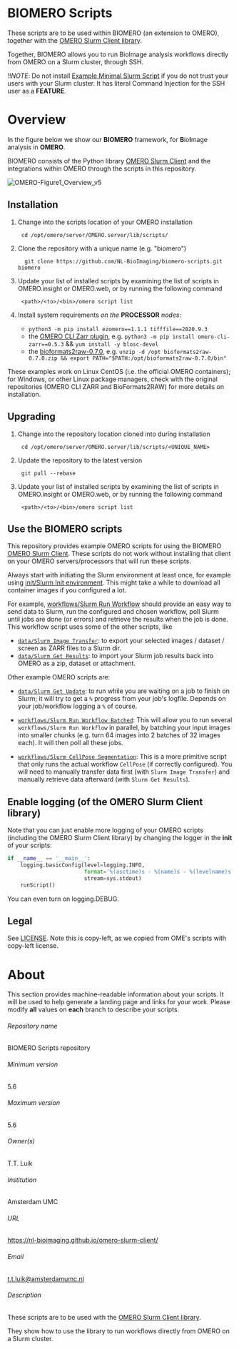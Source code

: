BIOMERO Scripts
==================

These scripts are to be used within BIOMERO (an extension to OMERO), together with the [OMERO Slurm Client library](https://github.com/NL-BioImaging/omero-slurm-client).

Together, BIOMERO allows you to run BioImage analysis workflows directly from OMERO on a Slurm cluster, through SSH.

!!*NOTE*: Do not install [Example Minimal Slurm Script](https://github.com/NL-BioImaging/biomero-scripts/blob/master/Example_Minimal_Slurm_Script.py) if you do not trust your users with your Slurm cluster. It has literal Command Injection for the SSH user as a **FEATURE**. 


# Overview

In the figure below we show our **BIOMERO** framework, for **B**io**I**mage analysis in **OMERO**. 

BIOMERO consists of the Python library [OMERO Slurm Client](https://github.com/NL-BioImaging/omero-slurm-client) and the integrations within OMERO through the scripts in this repository.

![OMERO-Figure1_Overview_v5](https://github.com/NL-BioImaging/omero-slurm-client/assets/68958516/ff437ed2-d4b7-48b4-a7e3-12f1dbf00981)

Installation
------------

1. Change into the scripts location of your OMERO installation

        cd /opt/omero/server/OMERO.server/lib/scripts/

2. Clone the repository with a unique name (e.g. "biomero")

         git clone https://github.com/NL-BioImaging/biomero-scripts.git biomero

3. Update your list of installed scripts by examining the list of scripts
   in OMERO.insight or OMERO.web, or by running the following command

        <path>/<to>/<bin>/omero script list

4. Install system requirements _on the_ **PROCESSOR** _nodes_:
    - `python3 -m pip install ezomero==1.1.1 tifffile==2020.9.3` 
    - the [OMERO CLI Zarr plugin](https://github.com/ome/omero-cli-zarr), e.g. 
    `python3 -m pip install omero-cli-zarr==0.5.3` && `yum install -y blosc-devel`
    - the [bioformats2raw-0.7.0](https://github.com/glencoesoftware/bioformats2raw/releases/download/v0.7.0/bioformats2raw-0.7.0.zip), e.g. `unzip -d /opt bioformats2raw-0.7.0.zip && export PATH="$PATH:/opt/bioformats2raw-0.7.0/bin"`

These examples work on Linux CentOS (i.e. the official OMERO containers); for Windows, or other Linux package managers, check with the original repositories (OMERO CLI ZARR and BioFormats2RAW) for more details on installation.


Upgrading
---------

1. Change into the repository location cloned into during installation

        cd /opt/omero/server/OMERO.server/lib/scripts/<UNIQUE_NAME>

2. Update the repository to the latest version

        git pull --rebase

3. Update your list of installed scripts by examining the list of scripts
   in OMERO.insight or OMERO.web, or by running the following command

        <path>/<to>/<bin>/omero script list

Use the BIOMERO scripts
-----

This repository provides example OMERO scripts for using the BIOMERO [OMERO Slurm Client](https://github.com/NL-BioImaging/omero-slurm-client). These scripts do not work without installing that client on your OMERO servers/processors that will run these scripts.

Always start with initiating the Slurm environment at least once, for example using [init/Slurm Init environment](https://github.com/NL-BioImaging/biomero-scripts/blob/master/init/SLURM_Init_environment.py). This might take a while to download all container images if you configured a lot.

For example, [workflows/Slurm Run Workflow](https://github.com/NL-BioImaging/biomero-scripts/blob/master/workflows/SLURM_Run_Workflow.py) should provide an easy way to send data to Slurm, run the configured and chosen workflow, poll Slurm until jobs are done (or errors) and retrieve the results when the job is done. This workflow script uses some of the other scripts, like

-  [`data/Slurm Image Transfer`](https://github.com/NL-BioImaging/biomero-scripts/blob/master/data/_SLURM_Image_Transfer.py): to export your selected images / dataset / screen as ZARR files to a Slurm dir.
- [`data/Slurm Get Results`](https://github.com/NL-BioImaging/biomero-scripts/blob/master/data/SLURM_Get_Results.py): to import your Slurm job results back into OMERO as a zip, dataset or attachment.

Other example OMERO scripts are:
- [`data/Slurm Get Update`](https://github.com/NL-BioImaging/biomero-scripts/blob/master/data/SLURM_Get_Update.py): to run while you are waiting on a job to finish on Slurm; it will try to get a `%` progress from your job's logfile. Depends on your job/workflow logging a `%` of course.

- [`workflows/Slurm Run Workflow Batched`](https://github.com/NL-BioImaging/biomero-scripts/blob/master/workflows/SLURM_Run_Workflow_Batched.py): This will allow you to run several `workflows/Slurm Run Workflow` in parallel, by batching your input images into smaller chunks (e.g. turn 64 images into 2 batches of 32 images each). It will then poll all these jobs.

- [`workflows/Slurm CellPose Segmentation`](https://github.com/NL-BioImaging/biomero-scripts/blob/master/workflows/SLURM_CellPose_Segmentation.py): This is a more primitive script that only runs the actual workflow `CellPose` (if correctly configured). You will need to manually transfer data first (with `Slurm Image Transfer`) and manually retrieve data afterward (with `Slurm Get Results`).

Enable logging (of the OMERO Slurm Client library)
-----

Note that you can just enable more logging of your OMERO scripts (including the OMERO Slurm Client library) by changing the logger in the __init__ of your scripts:

```Python
if __name__ == '__main__':
    logging.basicConfig(level=logging.INFO,
                        format='%(asctime)s - %(name)s - %(levelname)s - %(message)s',
                        stream=sys.stdout)
    runScript()
```

You can even turn on logging.DEBUG.


Legal
-----

See [LICENSE](LICENSE). Note this is copy-left, as we copied from OME's scripts with copy-left license.


# About #
This section provides machine-readable information about your scripts.
It will be used to help generate a landing page and links for your work.
Please modify **all** values on **each** branch to describe your scripts.

###### Repository name ######
BIOMERO Scripts repository

###### Minimum version ######
5.6

###### Maximum version ######
5.6

###### Owner(s) ######
T.T. Luik


###### Institution ######
Amsterdam UMC

###### URL ######
https://nl-bioimaging.github.io/omero-slurm-client/

###### Email ######
t.t.luik@amsterdamumc.nl

###### Description ######
These scripts are to be used with the [OMERO Slurm Client library](https://github.com/NL-BioImaging/omero-slurm-client).

They show how to use the library to run workflows directly from OMERO on a Slurm cluster.
